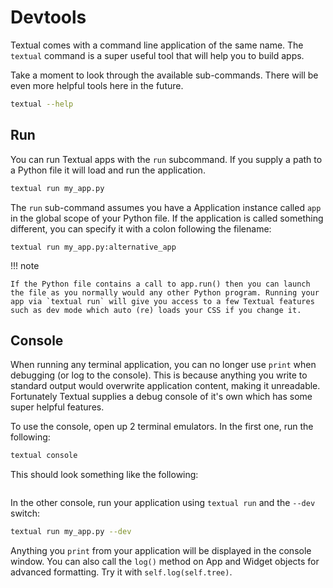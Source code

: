 # Devtools

Textual comes with a command line application of the same name. The `textual` command is a super useful tool that will help you to build apps.

Take a moment to look through the available sub-commands. There will be even more helpful tools here in the future.

```bash
textual --help
```

## Run

You can run Textual apps with the `run` subcommand. If you supply a path to a Python file it will load and run the application.

```bash
textual run my_app.py
```

The `run` sub-command assumes you have a Application instance called `app` in the global scope of your Python file. If the application is called something different, you can specify it with a colon following the filename:

```
textual run my_app.py:alternative_app
```

!!! note

    If the Python file contains a call to app.run() then you can launch the file as you normally would any other Python program. Running your app via `textual run` will give you access to a few Textual features such as dev mode which auto (re) loads your CSS if you change it.

## Console

When running any terminal application, you can no longer use `print` when debugging (or log to the console). This is because anything you write to standard output would overwrite application content, making it unreadable. Fortunately Textual supplies a debug console of it's own which has some super helpful features.

To use the console, open up 2 terminal emulators. In the first one, run the following:

```bash
textual console
```

This should look something like the following:

```{.textual title="textual console" path="docs/examples/getting_started/console.py", press="_,_"}
```

In the other console, run your application using `textual run` and the `--dev` switch:

```bash
textual run my_app.py --dev
```

Anything you `print` from your application will be displayed in the console window. You can also call the `log()` method on App and Widget objects for advanced formatting. Try it with `self.log(self.tree)`.

